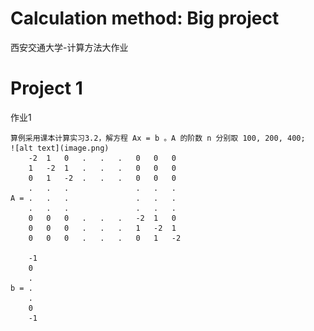 # Calculation method: Big project
 西安交通大学-计算方法大作业

# Project 1
 作业1

    算例采用课本计算实习3.2，解方程 Ax = b 。A 的阶数 n 分别取 100, 200, 400;
    ![alt text](image.png)
        -2  1   0   .   .   .   0   0   0
        1   -2  1   .   .   .   0   0   0
        0   1   -2  .   .   .   0   0   0
        .   .   .               .   .   .
    A = .   .   .               .   .   .
        .   .   .               .   .   .
        0   0   0   .   .   .   -2  1   0
        0   0   0   .   .   .   1   -2  1
        0   0   0   .   .   .   0   1   -2
    
        -1
        0
        .
    b = .
        .
        0
        -1
